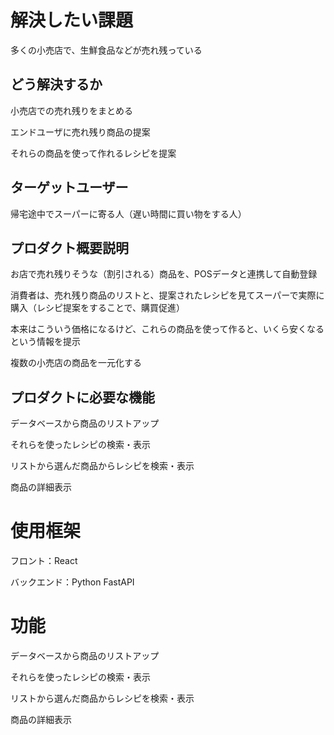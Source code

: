 # 解決したい課題
多くの小売店で、生鮮食品などが売れ残っている

## どう解決するか
小売店での売れ残りをまとめる

エンドユーザに売れ残り商品の提案

それらの商品を使って作れるレシピを提案

## ターゲットユーザー
帰宅途中でスーパーに寄る人（遅い時間に買い物をする人）
## プロダクト概要説明
お店で売れ残りそうな（割引される）商品を、POSデータと連携して自動登録

消費者は、売れ残り商品のリストと、提案されたレシピを見てスーパーで実際に購入（レシピ提案をすることで、購買促進）

本来はこういう価格になるけど、これらの商品を使って作ると、いくら安くなるという情報を提示

複数の小売店の商品を一元化する

## プロダクトに必要な機能

データベースから商品のリストアップ

それらを使ったレシピの検索・表示

リストから選んだ商品からレシピを検索・表示

商品の詳細表示



# 使用框架

フロント：React

バックエンド：Python FastAPI 

# 功能


データベースから商品のリストアップ

それらを使ったレシピの検索・表示

リストから選んだ商品からレシピを検索・表示

商品の詳細表示
